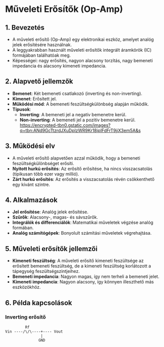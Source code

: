 # Műveleti Erősítők (Op-Amp)

## 1. Bevezetés
- A műveleti erősítő (Op-Amp) egy elektronikai eszköz, amelyet analóg jelek erősítésére használnak.
- A leggyakrabban használt műveleti erősítők integrált áramkörök (IC) formájában találhatóak meg.
- Képességei: nagy erősítés, nagyon alacsony torzítás, nagy bemeneti impedancia és alacsony kimeneti impedancia.

## 2. Alapvető jellemzők
- **Bemenet**: Két bemeneti csatlakozó (inverting és non-inverting).
- **Kimenet**: Erősített jel.
- **Működési mód**: A bemeneti feszültségkülönbség alapján működik.
- **Típusok**:
  - **Inverting**: A bemeneti jel a negatív bemenetre kerül.
  - **Non-inverting**: A bemeneti jel a pozitív bemenetre kerül.
<https://encrypted-tbn0.gstatic.com/images?q=tbn:ANd9GcTtzrdJXuDpIzWR9Kr18ipIFdFrT9jiX3em5A&s>

## 3. Működési elv
- A műveleti erősítő alapvetően azzal működik, hogy a bemeneti feszültségkülönbséget erősíti.
- **Nyitott hurkú erősítés**: Az erősítő erősítése, ha nincs visszacsatolás (tipikusan több ezer vagy millió).
- **Zárt hurkú erősítés**: Az erősítés a visszacsatolás révén csökkenthető egy kívánt szintre.

## 4. Alkalmazások
- **Jel erősítése**: Analóg jelek erősítése.
- **Szűrők**: Alacsony-, magas- és sávszűrők.
- **Integrálók és differenciálók**: Matematikai műveletek végzése analóg formában.
- **Analóg számítógépek**: Bonyolult számítási műveletek végrehajtása.

## 5. Műveleti erősítők jellemzői
- **Kimeneti feszültség**: A műveleti erősítő kimeneti feszültsége az erősített bemeneti feszültség,
    de a kimeneti feszültség korlátozott a tápegység feszültségszintjeihez.
- **Bemeneti impedancia**: Nagyon magas, így nem terheli a bemeneti jelet.
- **Kimeneti impedancia**: Nagyon alacsony, így könnyen illeszthető más eszközökhöz.

## 6. Példa kapcsolások
### Inverting erősítő
```plaintext
         Rf
Vin ----/\/\----+---- Vout
                |
               GND
